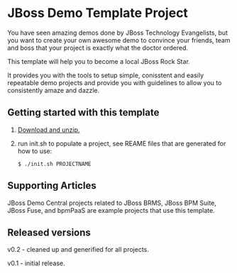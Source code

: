 JBoss Demo Template Project
===========================
You have seen amazing demos done by JBoss Technology Evangelists, but you want to create your 
own awesome demo to convince your friends, team and boss that your project is exactly what the
doctor ordered. 

This template will help you to become a local JBoss Rock Star. 

It provides you with the tools to setup simple, conisstent and easily repeatable demo projects
and provide you with guidelines to allow you to consistently amaze and dazzle. 


Getting started with this template
----------------------------------
1. [Download and unzip.](https://github.com/eschabell/jboss-demo-template/archive/master.zip)

2. run init.sh to populate a project, see REAME files that are generated for how to use:
   ```
   $ ./init.sh PROJECTNAME
   ```


Supporting Articles
-------------------
JBoss Demo Central projects related to JBoss BRMS, JBoss BPM Suite, JBoss Fuse, and bpmPaaS are example 
projects that use this template.


Released versions
-----------------
v0.2 - cleaned up and generified for all projects.

v0.1 - initial release.


